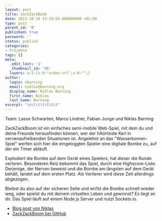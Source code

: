 ```yaml
---
layout: post
title: ZackZackBoom
date: 2013-10-10 13:19:59.000000000 +02:00
type: post
parent_id: '0'
published: true
password: ''
status: publish
categories:
- Projekte
tags: []
meta:
  _edit_last: '1'
  _thumbnail_id: '56'
  layers: a:1:{s:9:"video-url";s:0:"";}
author:
  login: nbarning
  email: niklas@barning.org
  display_name: Niklas Barning
  first_name: Niklas
  last_name: Barning
excerpt: "\n\t\t\t\t\t\t"
---
```

<p>
				Team: Lasse Schwarten, Marco Lindner, Fabian Junge und Niklas Barning</p>
<p>ZackZackBoom ist ein einfaches semi-mobile Web-Spiel, mit dem du und deine Freunde herausfinden können, wer der hÃ¤rteste Kerl in nervenaufreibenden Situationen ist. Angelehnt an das "Wasserbomen-Spiel" werfen sich hier die eingeloggten Spieler eine digitale Bombe zu, auf der ein Timer abläuft.</p>
<p>Explodiert die Bombe auf dem Gerät eines Spielers, hat dieser die Runde verloren. Besonderen Reiz bekommt das Spiel, durch eine Highscore-Liste. Derjenige, der Nerven beweist und die Bombe am längsten auf dem Gerät behält, landet auf dem ersten Platz. Als Verlierer wird diese Zeit allerdings abgezogen.</p>
<p>Bleibst du also auf der sicheren Seite und wirfst die Bombe schnell wieder weg, oder spielst du mit deinem virtuellen Leben und gewinnst? Es liegt an dir. Das Spiel läuft auf einem Node.js Server und nutzt Sockets.io.</p>
<ul>
<li><a href="http://greenflesheater.com/bremenhack-2013/">Blog post von Niklas</a></li>
<li><a href="https://github.com/fabimon/ZackZackBoom">ZackZackBoom bei GitHub</a></li>
</ul>
